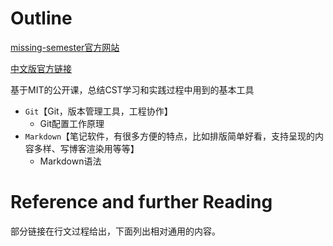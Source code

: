 # Outline

[missing-semester官方网站](https://missing.csail.mit.edu/)

[中文版官方链接](https://missing-semester-cn.github.io/)

基于MIT的公开课，总结CST学习和实践过程中用到的基本工具

- `Git`【Git，版本管理工具，工程协作】
    - Git配置工作原理
- `Markdown`【笔记软件，有很多方便的特点，比如排版简单好看，支持呈现的内容多样、写博客渲染用等等】
    - Markdown语法

# Reference and further Reading
部分链接在行文过程给出，下面列出相对通用的内容。
